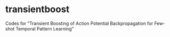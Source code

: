 # transientboost
Codes for "Transient Boosting of Action Potential Backpropagation for Few-shot Temporal Pattern Learning"
